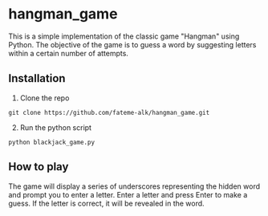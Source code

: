 # hangman_game
This is a simple implementation of the classic game "Hangman" using Python. The objective of the
game is to guess a word by suggesting letters within a certain number of attempts.

## Installation
1. Clone the repo
```
git clone https://github.com/fateme-alk/hangman_game.git
```

2. Run the python script
```
python blackjack_game.py
```

## How to play 
The game will display a series of underscores representing the hidden word and prompt you to
enter a letter.
Enter a letter and press Enter to make a guess.
If the letter is correct, it will be revealed in the word.
